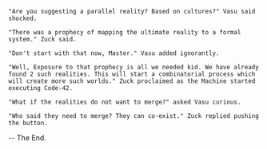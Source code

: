     
    "Are you suggesting a parallel reality? Based on cultures?" Vasu said shocked.
    
    "There was a prophecy of mapping the ultimate reality to a formal system." Zuck said.

    "Don't start with that now, Master." Vasu added ignorantly.

    "Well, Exposure to that prophecy is all we needed kid. We have already found 2 such realities. This will start a combinatorial process which will create more such worlds." Zuck proclaimed as the Machine started executing Code-42.

    "What if the realities do not want to merge?" asked Vasu curious.

    "Who said they need to merge? They can co-exist." Zuck replied pushing the button.

-- The End.